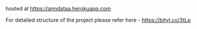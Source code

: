 hosted at https://anndataa.herokuapp.com

For detailed structure of the project please refer here -
https://bityl.co/3tLp
